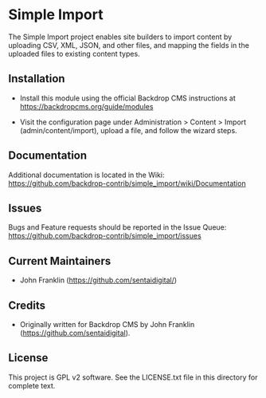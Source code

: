 Simple Import
=============

The Simple Import project enables site builders to import content by uploading
CSV, XML, JSON, and other files, and mapping the fields in the uploaded files to
existing content types.

Installation
------------

- Install this module using the official Backdrop CMS instructions at
  https://backdropcms.org/guide/modules

- Visit the configuration page under Administration > Content > Import
  (admin/content/import), upload a file, and follow the wizard steps.

Documentation
-------------

Additional documentation is located in the Wiki:
https://github.com/backdrop-contrib/simple_import/wiki/Documentation

Issues
------

Bugs and Feature requests should be reported in the Issue Queue:
https://github.com/backdrop-contrib/simple_import/issues

Current Maintainers
-------------------

- John Franklin (https://github.com/sentaidigital/)

Credits
-------

- Originally written for Backdrop CMS by John Franklin (https://github.com/sentaidigital).

License
-------

This project is GPL v2 software. See the LICENSE.txt file in this directory for
complete text.
